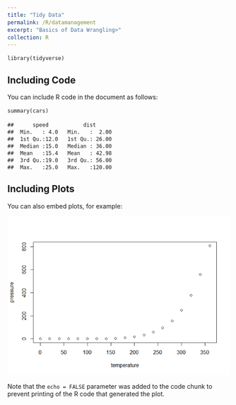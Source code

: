 ```yaml
---
title: "Tidy Data"
permalink: /R/datamanagement
excerpt: "Basics of Data Wrangling>"
collection: R
---
```



    library(tidyverse)

## Including Code

You can include R code in the document as follows:

    summary(cars)

    ##      speed           dist       
    ##  Min.   : 4.0   Min.   :  2.00  
    ##  1st Qu.:12.0   1st Qu.: 26.00  
    ##  Median :15.0   Median : 36.00  
    ##  Mean   :15.4   Mean   : 42.98  
    ##  3rd Qu.:19.0   3rd Qu.: 56.00  
    ##  Max.   :25.0   Max.   :120.00

## Including Plots

You can also embed plots, for example:

![](datamanagement_files/figure-markdown_strict/pressure-1.png)

Note that the `echo = FALSE` parameter was added to the code chunk to
prevent printing of the R code that generated the plot.
    
